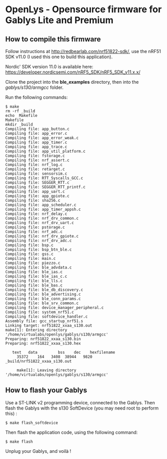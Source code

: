 OpenLys - Opensource firmware for Gablys Lite and Premium
=========================================================

How to compile this firmware
----------------------------

Follow instructions at http://redbearlab.com/nrf51822-sdk/, use the nRF51 SDK v11.0 (I used this one to build this application).

Nordic' SDK version 11.0 is available here: https://developer.nordicsemi.com/nRF5_SDK/nRF5_SDK_v11.x.x/

Clone the project into the **ble_examples** directory, then into the *gablys/s130/armgcc* folder.

Run the following commands:

```
$ make
rm -rf _build
echo  Makefile
Makefile
mkdir _build
Compiling file: app_button.c
Compiling file: app_error.c
Compiling file: app_error_weak.c
Compiling file: app_timer.c
Compiling file: app_trace.c
Compiling file: app_util_platform.c
Compiling file: fstorage.c
Compiling file: nrf_assert.c
Compiling file: nrf_log.c
Compiling file: retarget.c
Compiling file: sensorsim.c
Compiling file: RTT_Syscalls_GCC.c
Compiling file: SEGGER_RTT.c
Compiling file: SEGGER_RTT_printf.c
Compiling file: app_uart.c
Compiling file: app_gpiote.c
Compiling file: sha256.c
Compiling file: app_scheduler.c
Compiling file: app_timer_appsh.c
Compiling file: nrf_delay.c
Compiling file: nrf_drv_common.c
Compiling file: nrf_drv_uart.c
Compiling file: pstorage.c
Compiling file: nrf_adc.c
Compiling file: nrf_drv_gpiote.c
Compiling file: nrf_drv_adc.c
Compiling file: bsp.c
Compiling file: bsp_btn_ble.c
Compiling file: gss.c
Compiling file: main.c
Compiling file: piezzo.c
Compiling file: ble_advdata.c
Compiling file: ble_ias.c
Compiling file: ble_ias_c.c
Compiling file: ble_lls.c
Compiling file: ble_bas.c
Compiling file: ble_db_discovery.c
Compiling file: ble_advertising.c
Compiling file: ble_conn_params.c
Compiling file: ble_srv_common.c
Compiling file: device_manager_peripheral.c
Compiling file: system_nrf51.c
Compiling file: softdevice_handler.c
Assembly file: gcc_startup_nrf51.s
Linking target: nrf51822_xxaa_s130.out
make[1]: Entering directory '/home/virtualabs/openlys/gablys/s130/armgcc'
Preparing: nrf51822_xxaa_s130.bin
Preparing: nrf51822_xxaa_s130.hex

   text   data         bss    dec    hexfilename
     35372    164   3408  38944   9820                              _build/nrf51822_xxaa_s130.out

     make[1]: Leaving directory '/home/virtualabs/openlys/gablys/s130/armgcc'

``` 

How to flash your Gablys
------------------------

Use a ST-LINK v2 programming device, connected to the Gablys. Then flash the Gablys with the s130 SoftDevice (you may need root to perform this) :


```
$ make flash_softdevice
```

Then flash the application code, using the following command:

```
$ make flash
```

Unplug your Gablys, and voilà !

